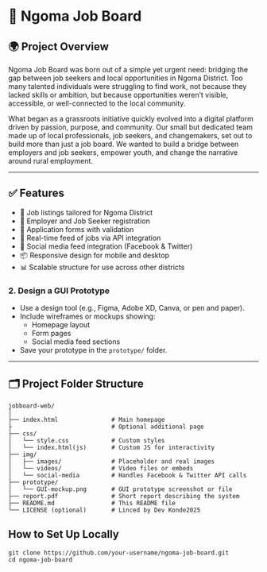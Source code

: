 # 💼 Ngoma Job Board

## 🌍 Project Overview

Ngoma Job Board was born out of a simple yet urgent need: bridging the gap between job seekers and local opportunities in Ngoma District. Too many talented individuals were struggling to find work, not because they lacked skills or ambition, but because opportunities weren’t visible, accessible, or well-connected to the local community.

What began as a grassroots initiative quickly evolved into a digital platform driven by passion, purpose, and community. Our small but dedicated team made up of local professionals, job seekers, and changemakers, set out to build more than just a job board. We wanted to build a bridge between employers and job seekers, empower youth, and change the narrative around rural employment.

---

## ✅ Features

- 📝 Job listings tailored for Ngoma District
- 👤 Employer and Job Seeker registration
- 📄 Application forms with validation
- 🔄 Real-time feed of jobs via API integration
- 📱 Social media feed integration (Facebook & Twitter)
- 📦 Responsive design for mobile and desktop
- 📊 Scalable structure for use across other districts
  
### 2. Design a GUI Prototype
- Use a design tool (e.g., Figma, Adobe XD, Canva, or pen and paper).
- Include wireframes or mockups showing:
  - Homepage layout
  - Form pages
  - Social media feed sections
- Save your prototype in the `prototype/` folder.

---

## 🗂️ Project Folder Structure

```plaintext
jobboard-web/
│
├── index.html               # Main homepage
├                            # Optional additional page
├── css/
│   └── style.css            # Custom styles
│   └── index.html(js)       # Custom JS for interactivity
├── img/
│   ├── images/              # Placeholder and real images
│   └── videos/              # Video files or embeds
│   └── social-media         # Handles Facebook & Twitter API calls
├── prototype/
│   └── GUI-mockup.png       # GUI prototype screenshot or file
├── report.pdf               # Short report describing the system
├── README.md                # This README file
└── LICENSE (optional)       # Linced by Dev Konde2025
```
## How to Set Up Locally
```
git clone https://github.com/your-username/ngoma-job-board.git
cd ngoma-job-board
```
